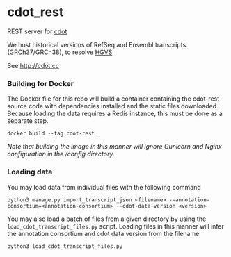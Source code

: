 # cdot_rest

REST server for [cdot](https://github.com/SACGF/cdot/)

We host historical versions of RefSeq and Ensembl transcripts (GRCh37/GRCh38), to resolve [HGVS](http://varnomen.hgvs.org/)

See http://cdot.cc


### Building for Docker

The Docker file for this repo will build a container containing the cdot-rest source code with
dependencies installed and the static files downloaded. Because loading the data requires a Redis
instance, this must be done as a separate step.

```
docker build --tag cdot-rest .
```

_Note that building the image in this manner will ignore Gunicorn and Nginx configuration in the
/config directory._

### Loading data

You may load data from individual files with the following command
```
python3 manage.py import_transcript_json <filename> --annotation-consortium=<annotation-consortium> --cdot-data-version <version>
```

You may also load a batch of files from a given directory by using the `load_cdot_transcript_files.py`
script. Loading files in this manner will infer the annotation consortium and cdot data version from
the filename:
```
python3 load_cdot_transcript_files.py
```
